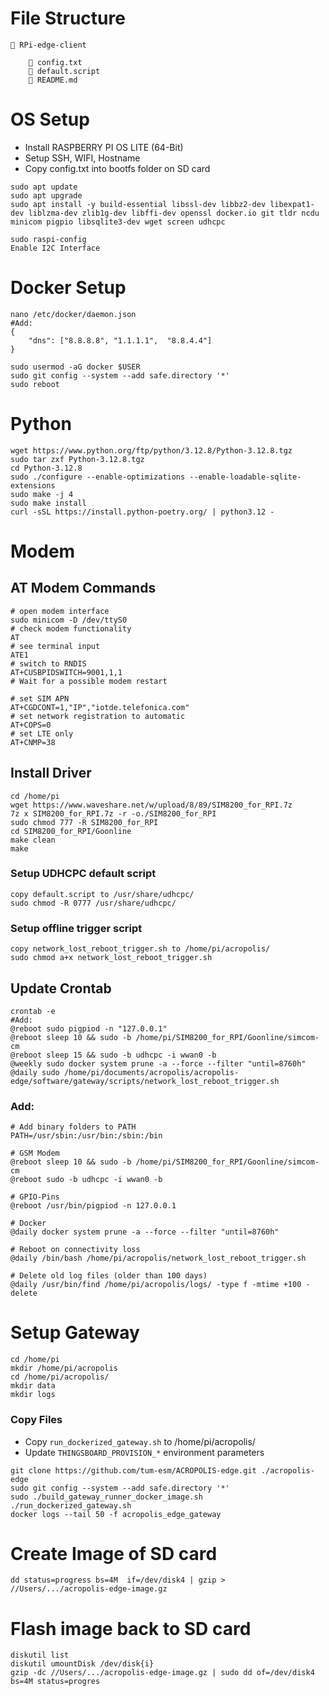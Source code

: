 # File Structure

```
📁 RPi-edge-client

    📄 config.txt
    📄 default.script
    📄 README.md
```

# OS Setup

- Install RASPBERRY PI OS LITE (64-Bit)
- Setup SSH, WIFI, Hostname
- Copy config.txt into bootfs folder on SD card

```
sudo apt update
sudo apt upgrade
sudo apt install -y build-essential libssl-dev libbz2-dev libexpat1-dev liblzma-dev zlib1g-dev libffi-dev openssl docker.io git tldr ncdu minicom pigpio libsqlite3-dev wget screen udhcpc
```

```
sudo raspi-config
Enable I2C Interface
```

# Docker Setup

```
nano /etc/docker/daemon.json
#Add:
{
    "dns": ["8.8.8.8", "1.1.1.1",  "8.8.4.4"]
}
```

```
sudo usermod -aG docker $USER
sudo git config --system --add safe.directory '*'
sudo reboot
```

# Python

```
wget https://www.python.org/ftp/python/3.12.8/Python-3.12.8.tgz
sudo tar zxf Python-3.12.8.tgz
cd Python-3.12.8
sudo ./configure --enable-optimizations --enable-loadable-sqlite-extensions
sudo make -j 4
sudo make install
curl -sSL https://install.python-poetry.org/ | python3.12 -
```

# Modem

## AT Modem Commands

```
# open modem interface
sudo minicom -D /dev/ttyS0
# check modem functionality
AT
# see terminal input
ATE1
# switch to RNDIS
AT+CUSBPIDSWITCH=9001,1,1
# Wait for a possible modem restart

# set SIM APN
AT+CGDCONT=1,"IP","iotde.telefonica.com"
# set network registration to automatic
AT+COPS=0
# set LTE only
AT+CNMP=38
```

## Install Driver

```
cd /home/pi
wget https://www.waveshare.net/w/upload/8/89/SIM8200_for_RPI.7z
7z x SIM8200_for_RPI.7z -r -o./SIM8200_for_RPI
sudo chmod 777 -R SIM8200_for_RPI
cd SIM8200_for_RPI/Goonline
make clean
make
```

### Setup UDHCPC default script

```
copy default.script to /usr/share/udhcpc/
sudo chmod -R 0777 /usr/share/udhcpc/
```

### Setup offline trigger script

```
copy network_lost_reboot_trigger.sh to /home/pi/acropolis/
sudo chmod a+x network_lost_reboot_trigger.sh
```

## Update Crontab

```
crontab -e
#Add:
@reboot sudo pigpiod -n "127.0.0.1"
@reboot sleep 10 && sudo -b /home/pi/SIM8200_for_RPI/Goonline/simcom-cm
@reboot sleep 15 && sudo -b udhcpc -i wwan0 -b
@weekly sudo docker system prune -a --force --filter "until=8760h"
@daily sudo /home/pi/documents/acropolis/acropolis-edge/software/gateway/scripts/network_lost_reboot_trigger.sh
```

### Add:

```
# Add binary folders to PATH
PATH=/usr/sbin:/usr/bin:/sbin:/bin

# GSM Modem
@reboot sleep 10 && sudo -b /home/pi/SIM8200_for_RPI/Goonline/simcom-cm
@reboot sudo -b udhcpc -i wwan0 -b

# GPIO-Pins
@reboot /usr/bin/pigpiod -n 127.0.0.1

# Docker
@daily docker system prune -a --force --filter "until=8760h"

# Reboot on connectivity loss
@daily /bin/bash /home/pi/acropolis/network_lost_reboot_trigger.sh

# Delete old log files (older than 100 days)
@daily /usr/bin/find /home/pi/acropolis/logs/ -type f -mtime +100 -delete
```

# Setup Gateway

```
cd /home/pi
mkdir /home/pi/acropolis
cd /home/pi/acropolis/
mkdir data
mkdir logs
```

### Copy Files

- Copy `run_dockerized_gateway.sh` to /home/pi/acropolis/
- Update `THINGSBOARD_PROVISION_*` environment parameters

```
git clone https://github.com/tum-esm/ACROPOLIS-edge.git ./acropolis-edge
sudo git config --system --add safe.directory '*'
sudo ./build_gateway_runner_docker_image.sh
./run_dockerized_gateway.sh
docker logs --tail 50 -f acropolis_edge_gateway
```

# Create Image of SD card

```
dd status=progress bs=4M  if=/dev/disk4 | gzip > //Users/.../acropolis-edge-image.gz
```

# Flash image back to SD card

```
diskutil list
diskutil umountDisk /dev/disk{i}
gzip -dc //Users/.../acropolis-edge-image.gz | sudo dd of=/dev/disk4 bs=4M status=progres
```
